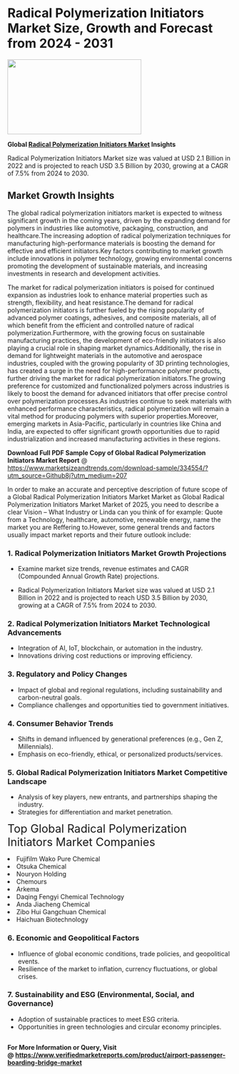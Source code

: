<H1>Radical Polymerization Initiators Market Size, Growth and Forecast from 2024 - 2031</H1><img class="aligncenter size-medium wp-image-584254" src="https://thirdeyenews.in/wp-content/uploads/2024/09/Global-Market-Research-300x168.jpeg" alt="" width="300" height="168" /><p><strong>Global&nbsp;<a href="https://www.marketsizeandtrends.com/download-sample/334554/?utm_source=Github8j?utm_medium=207">Radical Polymerization Initiators Market</a> Insights</strong></p><p>Radical Polymerization Initiators Market size was valued at USD 2.1 Billion in 2022 and is projected to reach USD 3.5 Billion by 2030, growing at a CAGR of 7.5% from 2024 to 2030.</p><p><h2>Market Growth Insights</h2> <p>The global radical polymerization initiators market is expected to witness significant growth in the coming years, driven by the expanding demand for polymers in industries like automotive, packaging, construction, and healthcare.The increasing adoption of radical polymerization techniques for manufacturing high-performance materials is boosting the demand for effective and efficient initiators.Key factors contributing to market growth include innovations in polymer technology, growing environmental concerns promoting the development of sustainable materials, and increasing investments in research and development activities.</p> <p>The market for radical polymerization initiators is poised for continued expansion as industries look to enhance material properties such as strength, flexibility, and heat resistance.The demand for radical polymerization initiators is further fueled by the rising popularity of advanced polymer coatings, adhesives, and composite materials, all of which benefit from the efficient and controlled nature of radical polymerization.Furthermore, with the growing focus on sustainable manufacturing practices, the development of eco-friendly initiators is also playing a crucial role in shaping market dynamics.Additionally, the rise in demand for lightweight materials in the automotive and aerospace industries, coupled with the growing popularity of 3D printing technologies, has created a surge in the need for high-performance polymer products, further driving the market for radical polymerization initiators.The growing preference for customized and functionalized polymers across industries is likely to boost the demand for advanced initiators that offer precise control over polymerization processes.As industries continue to seek materials with enhanced performance characteristics, radical polymerization will remain a vital method for producing polymers with superior properties.Moreover, emerging markets in Asia-Pacific, particularly in countries like China and India, are expected to offer significant growth opportunities due to rapid industrialization and increased manufacturing activities in these regions.<p><span class=""><strong>Download Full PDF Sample Copy of Global Radical Polymerization Initiators Market Report</strong> @ <a href="https://www.marketsizeandtrends.com/download-sample/334554/?utm_source=Github8j?utm_medium=207" target="_blank">https://www.marketsizeandtrends.com/download-sample/334554/?utm_source=Github8j?utm_medium=207</a></span></p><p>In order to make an accurate and perceptive description of future scope of a Global&nbsp;Radical Polymerization Initiators Market Market as Global&nbsp;Radical Polymerization Initiators Market Market of 2025, you need to describe a clear Vision &ndash; What Industry or Linda can you think of for example: Quote from a Technology, healthcare, automotive, renewable energy, name the market you are Reffering to.However, some general trends and factors usually impact market reports and their future outlook include:</p><h3>1.&nbsp;<strong>Radical Polymerization Initiators Market Growth Projections</strong></h3><ul><li>Examine market size trends, revenue estimates and CAGR (Compounded Annual Growth Rate) projections.</li><li><p>Radical Polymerization Initiators Market size was valued at USD 2.1 Billion in 2022 and is projected to reach USD 3.5 Billion by 2030, growing at a CAGR of 7.5% from 2024 to 2030.</p></li></ul><h3>2.&nbsp;<strong>Radical Polymerization Initiators Market Technological Advancements</strong></h3><ul><li>Integration of AI, IoT, blockchain, or automation in the industry.</li><li>Innovations driving cost reductions or improving efficiency.</li></ul><h3>3.&nbsp;<strong>Regulatory and Policy Changes</strong></h3><ul><li>Impact of global and regional regulations, including sustainability and carbon-neutral goals.</li><li>Compliance challenges and opportunities tied to government initiatives.</li></ul><h3>4.&nbsp;<strong>Consumer Behavior Trends</strong></h3><ul><li>Shifts in demand influenced by generational preferences (e.g., Gen Z, Millennials).</li><li>Emphasis on eco-friendly, ethical, or personalized products/services.</li></ul><h3>5.&nbsp;<strong>Global Radical Polymerization Initiators Market Competitive Landscape</strong></h3><ul><li>Analysis of key players, new entrants, and partnerships shaping the industry.</li><li>Strategies for differentiation and market penetration.</li></ul><p data-pm-slice="1 1 []"><span style="color: inherit; font-family: inherit; font-size: 25px;">Top Global Radical Polymerization Initiators Market Companies</span></p><div class="" data-test-id=""><p><li>Fujifilm Wako Pure Chemical</li><li> Otsuka Chemical</li><li> Nouryon Holding</li><li> Chemours</li><li> Arkema</li><li> Daqing Fengyi Chemical Technology</li><li> Anda Jiacheng Chemical</li><li> Zibo Hui Gangchuan Chemical</li><li> Haichuan Biotechnology</li></p></div><h3>6.&nbsp;<strong>Economic and Geopolitical Factors</strong></h3><ul><li>Influence of global economic conditions, trade policies, and geopolitical events.</li><li>Resilience of the market to inflation, currency fluctuations, or global crises.</li></ul><h3>7.&nbsp;<strong>Sustainability and ESG (Environmental, Social, and Governance)</strong></h3><ul><li>Adoption of sustainable practices to meet ESG criteria.</li><li>Opportunities in green technologies and circular economy principles.</li></ul><h2><strong style="font-size: 14px;">For More Information or Query, Visit @&nbsp;</strong><a style="background-color: #ffffff; font-size: 14px;" href="https://www.marketsizeandtrends.com/report/radical-polymerization-initiators-market/" target="_blank">https://www.verifiedmarketreports.com/product/airport-passenger-boarding-bridge-market</a></h2>